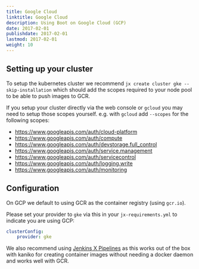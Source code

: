 ```yaml
---
title: Google Cloud
linktitle: Google Cloud
description: Using Boot on Google Cloud (GCP)
date: 2017-02-01
publishdate: 2017-02-01
lastmod: 2017-02-01
weight: 10
---
```


## Setting up your cluster

To setup the kubernetes cluster we recommend `jx create cluster gke --skip-installation` which should add the scopes required to your node pool to be able to push images to GCR. 

If you setup your cluster directly via the web console or `gcloud` you may need to setup those scopes yourself. e.g. with `gcloud` add `--scopes` for the following scopes:

* https://www.googleapis.com/auth/cloud-platform
* https://www.googleapis.com/auth/compute
* https://www.googleapis.com/auth/devstorage.full_control
* https://www.googleapis.com/auth/service.management
* https://www.googleapis.com/auth/servicecontrol
* https://www.googleapis.com/auth/logging.write
* https://www.googleapis.com/auth/monitoring


## Configuration

On GCP we default to using GCR as the container registry (using `gcr.io`).

Please set your provider to `gke` via this in your `jx-requirements.yml` to indicate you are using GCP:

```yaml    
clusterConfig:
    provider: gke
```

We also recommend using [Jenkins X Pipelines](/architecture/jenkins-x-pipelines/) as this works out of the box with kaniko for creating container images without needing a docker daemon and works well with GCR.